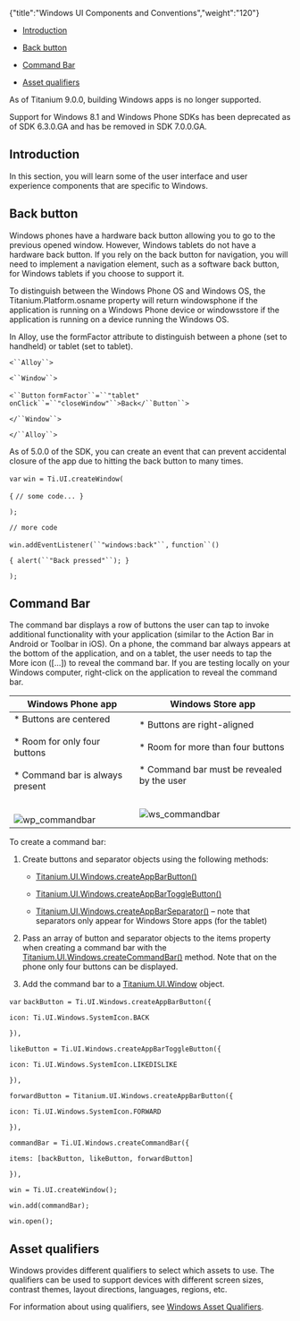 {"title":"Windows UI Components and Conventions","weight":"120"}

* [Introduction](#introduction)

* [Back button](#back-button)

* [Command Bar](#command-bar)

* [Asset qualifiers](#asset-qualifiers)

As of Titanium 9.0.0, building Windows apps is no longer supported.

Support for Windows 8.1 and Windows Phone SDKs has been deprecated as of SDK 6.3.0.GA and has be removed in SDK 7.0.0.GA.

## Introduction

In this section, you will learn some of the user interface and user experience components that are specific to Windows.

## Back button

Windows phones have a hardware back button allowing you to go to the previous opened window. However, Windows tablets do not have a hardware back button. If you rely on the back button for navigation, you will need to implement a navigation element, such as a software back button, for Windows tablets if you choose to support it.

To distinguish between the Windows Phone OS and Windows OS, the Titanium.Platform.osname property will return windowsphone if the application is running on a Windows Phone device or windowsstore if the application is running on a device running the Windows OS.

In Alloy, use the formFactor attribute to distinguish between a phone (set to handheld) or tablet (set to tablet).

`<``Alloy``>`

`<``Window``>`

`<``Button`  `formFactor``=``"tablet"`  `onClick``=``"closeWindow"``>Back</``Button``>`

`</``Window``>`

`</``Alloy``>`

As of 5.0.0 of the SDK, you can create an event that can prevent accidental closure of the app due to hitting the back button to many times.

`var` `win = Ti.UI.createWindow(`

`{` `// some code... }`

`);`

`// more code`

`win.addEventListener(``"windows:back"``,` `function``()`

`{ alert(``"Back pressed"``); }`

`);`

## Command Bar

The command bar displays a row of buttons the user can tap to invoke additional functionality with your application (similar to the Action Bar in Android or Toolbar in iOS). On a phone, the command bar always appears at the bottom of the application, and on a tablet, the user needs to tap the More icon (\[...\]) to reveal the command bar. If you are testing locally on your Windows computer, right-click on the application to reveal the command bar.

| Windows Phone app | Windows Store app |
| --- | --- |
| * Buttons are centered<br />    <br />* Room for only four buttons<br />    <br />* Command bar is always present<br />    <br /><br />![wp_commandbar](/Images/appc/download/attachments/43309475/wp_commandbar.PNG) | * Buttons are right-aligned<br />    <br />* Room for more than four buttons<br />    <br />* Command bar must be revealed by the user<br />    <br /><br />![ws_commandbar](/Images/appc/download/attachments/43309475/ws_commandbar.png) |

To create a command bar:

1. Create buttons and separator objects using the following methods:

    * [Titanium.UI.Windows.createAppBarButton()](#!/api/Titanium.UI.Windows-method-createAppBarButton)

    * [Titanium.UI.Windows.createAppBarToggleButton()](#!/api/Titanium.UI.Windows-method-createAppBarToggleButton)

    * [Titanium.UI.Windows.createAppBarSeparator()](#!/api/Titanium.UI.Windows-method-createAppBarSeparator) – note that separators only appear for Windows Store apps (for the tablet)

2. Pass an array of button and separator objects to the items property when creating a command bar with the [Titanium.UI.Windows.createCommandBar()](#!/api/Titanium.UI.Windows-method-createCommandBar) method. Note that on the phone only four buttons can be displayed.

3. Add the command bar to a [Titanium.UI.Window](#!/api/Titanium.UI.Window) object.

`var` `backButton = Ti.UI.Windows.createAppBarButton({`

`icon: Ti.UI.Windows.SystemIcon.BACK`

`}),`

`likeButton = Ti.UI.Windows.createAppBarToggleButton({`

`icon: Ti.UI.Windows.SystemIcon.LIKEDISLIKE`

`}),`

`forwardButton = Titanium.UI.Windows.createAppBarButton({`

`icon: Ti.UI.Windows.SystemIcon.FORWARD`

`}),`

`commandBar = Ti.UI.Windows.createCommandBar({`

`items: [backButton, likeButton, forwardButton]`

`}),`

`win = Ti.UI.createWindow();`

`win.add(commandBar);`

`win.open();`

## Asset qualifiers

Windows provides different qualifiers to select which assets to use. The qualifiers can be used to support devices with different screen sizes, contrast themes, layout directions, languages, regions, etc.

For information about using qualifiers, see [Windows Asset Qualifiers](/docs/appc/Titanium_SDK/Titanium_SDK_How-tos/User_Interface_Deep_Dives/Windows_UI_Components_and_Conventions/Windows_Asset_Qualifiers/).
